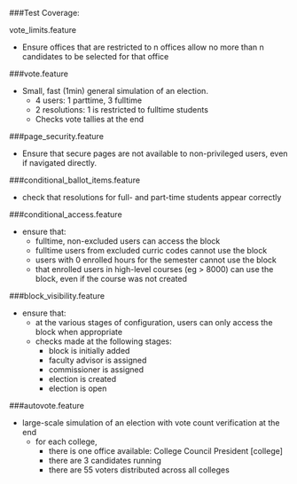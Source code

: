 ###Test Coverage:

vote_limits.feature

- Ensure offices that are restricted to n offices allow no more than n candidates 
  to be selected for that office



###vote.feature

- Small, fast (1min) general simulation of an election. 
  - 4 users: 1 parttime, 3 fulltime
  - 2 resolutions: 1 is restricted to fulltime students
  - Checks vote tallies at the end


###page_security.feature

- Ensure that secure pages are not available to non-privileged users, 
  even if navigated directly. 


###conditional_ballot_items.feature

- check that resolutions for full- and part-time students appear correctly


###conditional_access.feature

- ensure that:
  - fulltime, non-excluded users can access the block
  - fulltime users from excluded curric codes cannot use the block
  - users with 0 enrolled hours for the semester cannot use the block
  - that enrolled users in high-level courses (eg > 8000) can use the block, even if the course was not created


###block_visibility.feature

- ensure that:
  - at the various stages of configuration, users can only access the block when appropriate
  - checks made at the following stages:
    - block is initially added
    - faculty advisor is assigned
    - commissioner is assigned
    - election is created
    - election is open


###autovote.feature

- large-scale simulation of an election with vote count verification at the end
  - for each college, 
    - there is one office available: College Council President [college]
    - there are 3 candidates running
    - there are 55 voters distributed across all colleges